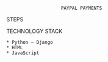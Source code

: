                         PAYPAL PAYMENTS


STEPS

    


TECHNOLOGY STACK

    * Python – Django
    * HTML
    * JavaScript
